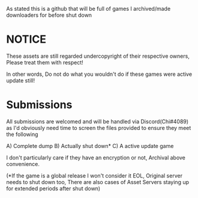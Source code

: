 As stated this is a github that will be full of games I archived/made downloaders for before shut down

# NOTICE

These assets are still regarded undercopyright of their respective owners, Please treat them with respect!

In other words, Do not do what you wouldn't do if these games were active update still!

# Submissions

All submissions are welcomed and will be handled via Discord(Chi#4089) as I'd obviously need time to screen the files provided to ensure they meet the following

A) Complete dump
B) Actually shut down*
C) A active update game

I don't particularly care if they have an encryption or not, Archival above convenience.

(*If the game is a global release I won't consider it EOL, Original server needs to shut down too, There are also cases of Asset Servers staying up for extended periods after shut down)
